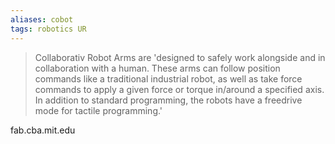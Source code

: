 ```yaml
---
aliases: cobot
tags: robotics UR
---
```




>Collaborativ Robot Arms are 'designed to safely work alongside and in collaboration with a human. These arms can follow position commands like a traditional industrial robot, as well as take force commands to apply a given force or torque in/around a specified axis. In addition to standard programming, the robots have a freedrive mode for tactile programming.' 

fab.cba.mit.edu
 
